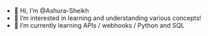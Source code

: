 - 👋 Hi, I’m @Ashura-Sheikh
- 👀 I’m interested in learning and understanding various concepts!
- 🌱 I’m currently learning APIs / webhooks / Python and SQL

<!---
Ashura-Sheikh/Ashura-Sheikh is a ✨ special ✨ repository because its `README.md` (this file) appears on your GitHub profile.
You can click the Preview link to take a look at your changes.
--->
